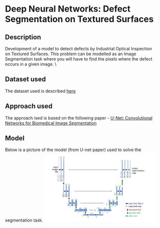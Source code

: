 # Deep Neural Networks: Defect Segmentation on Textured Surfaces

## Description
Development of a model to detect defects by Industrial Optical Inspection on Textured Surfaces. This problem can be modelled as an Image
Segmentation task where you will have to find the pixels where the defect occurs in a given image. \

## Dataset used 
The dataset used is described [here](https://hci.iwr.uni-heidelberg.de/node/3616)

## Approach used
The approach ised is based on the following paper  - [U-Net: Convolutional Networks for Biomedical Image Segmentation](https://arxiv.org/abs/1505.04597)

## Model
Below is a picture of the model (from U-net paper) used to solve the segmentation task.
<img src = 'unet.png' height = '230px'>
